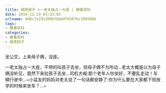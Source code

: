 ```yaml
---
title: 搞笑段子->一老太独占一大座 | 糗事百科
date: 2019-12-23 03:33:03
urlname: 040c7a191209bfb9e0f6507bc3995086
tags: 
- 糗事百科
categories:
- 糗事百科
- 搞笑段子
---
```

坐公交，上来母子俩，没座。

一老太独占一大座，不停的叫孩子去坐，但母子俩不为所动…老太大概是以为母子俩没听见，竟然下来拉孩子去坐…司机大喊:那个老年人你坐好，不要乱走动！车辆行驶中…~小盆友的妈妈对老太说了一句话都安静了:你为什么要在大家都下班放学的时候来坐车？…~


